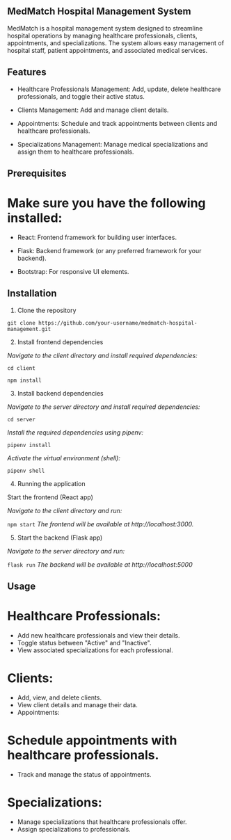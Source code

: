 
## MedMatch Hospital Management System

MedMatch is a hospital management system designed to streamline hospital operations by managing healthcare professionals, clients, appointments, and specializations. The system allows easy management of hospital staff, patient appointments, and associated medical services.

## Features
- Healthcare Professionals Management: Add, update, delete healthcare professionals, and toggle their active status.

- Clients Management: Add and manage client details.

- Appointments: Schedule and track appointments between clients and healthcare professionals.

- Specializations Management: Manage medical specializations and assign them to healthcare professionals.


## Prerequisites
# Make sure you have the following installed:

- React: Frontend framework for building user interfaces.

- Flask: Backend framework (or any preferred framework for your backend).

- Bootstrap: For responsive UI elements.


## Installation

1. Clone the repository

`git clone https://github.com/your-username/medmatch-hospital-management.git`



2. Install frontend dependencies

*Navigate to the client directory and install required dependencies:*

`cd client`

`npm install`



3. Install backend dependencies

*Navigate to the server directory and install required dependencies:*

`cd server`

*Install the required dependencies using pipenv:*

`pipenv install`

*Activate the virtual environment (shell):*

`pipenv shell`

4. Running the application

Start the frontend (React app)

*Navigate to the client directory and run:*

`npm start`
*The frontend will be available at http://localhost:3000.*

5. Start the backend (Flask app)

*Navigate to the server directory and run:*

`flask run`
*The backend will be available at http://localhost:5000*

## Usage

# Healthcare Professionals:

- Add new healthcare professionals and view their details.
- Toggle status between "Active" and "Inactive".
- View associated specializations for each professional.

# Clients:

- Add, view, and delete clients.
- View client details and manage their data.
- Appointments:

# Schedule appointments with healthcare professionals.

- Track and manage the status of appointments.

# Specializations:

- Manage specializations that healthcare professionals offer.
- Assign specializations to professionals.


